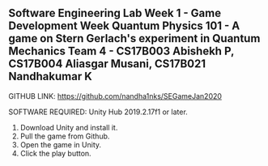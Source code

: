 Software Engineering Lab
Week 1 - Game Development Week
Quantum Physics 101 - A game on Stern Gerlach's experiment in Quantum Mechanics
Team 4 - CS17B003 Abishekh P, CS17B004 Aliasgar Musani, CS17B021 Nandhakumar K
-----------------------------------------------------------------------------

GITHUB LINK: https://github.com/nandha1nks/SEGameJan2020


SOFTWARE REQUIRED: Unity Hub 2019.2.17f1 or later.

1) Download Unity and install it.
2) Pull the game from Github.
3) Open the game in Unity.
4) Click the play button.
